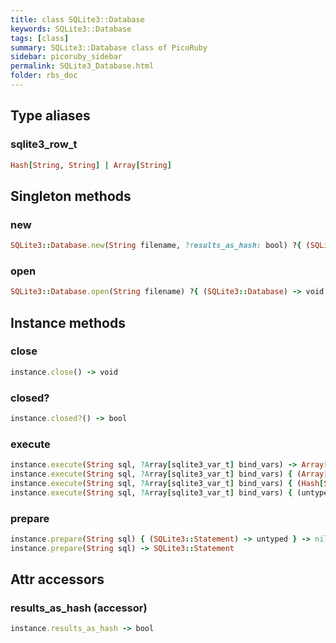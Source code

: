 ```yaml
---
title: class SQLite3::Database
keywords: SQLite3::Database
tags: [class]
summary: SQLite3::Database class of PicoRuby
sidebar: picoruby_sidebar
permalink: SQLite3_Database.html
folder: rbs_doc
---
```

## Type aliases
### sqlite3_row_t
```ruby
Hash[String, String] | Array[String]
```
## Singleton methods
### new

```ruby
SQLite3::Database.new(String filename, ?results_as_hash: bool) ?{ (SQLite3::Database) -> void } -> SQLite3::Database
```
### open

```ruby
SQLite3::Database.open(String filename) ?{ (SQLite3::Database) -> void } -> SQLite3::Database
```
## Instance methods
### close

```ruby
instance.close() -> void
```
### closed?

```ruby
instance.closed?() -> bool
```
### execute

```ruby
instance.execute(String sql, ?Array[sqlite3_var_t] bind_vars) -> Array[Array[sqlite3_var_t] | Hash[String, sqlite3_var_t]]
instance.execute(String sql, ?Array[sqlite3_var_t] bind_vars) { (Array[sqlite3_var_t])        -> Array[sqlite3_var_t]        } -> nil
instance.execute(String sql, ?Array[sqlite3_var_t] bind_vars) { (Hash[String, sqlite3_var_t]) -> Hash[String, sqlite3_var_t] } -> nil
instance.execute(String sql, ?Array[sqlite3_var_t] bind_vars) { (untyped) -> untyped } -> nil
```
### prepare

```ruby
instance.prepare(String sql) { (SQLite3::Statement) -> untyped } -> nil
instance.prepare(String sql) -> SQLite3::Statement
```
## Attr accessors
### results_as_hash (accessor)
```ruby
instance.results_as_hash -> bool
```
